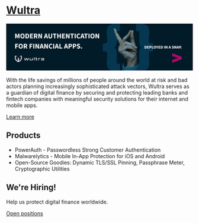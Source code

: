 # [Wultra](https://wultra.com?utm_source=github&utm_medium=profile_readme&utm_campaign=headline)

![Wultra](https://github.com/wultra/.github/blob/main/profile/cover.png?raw=true)

With the life savings of millions of people around the world at risk and bad actors planning increasingly
sophisticated attack vectors, Wultra serves as a guardian of digital finance by securing and protecting leading
banks and fintech companies with meaningful security solutions for their internet and mobile apps.

[Learn more](https://www.wultra.com/?utm_source=github&utm_medium=profile_readme&utm_campaign=dx_intro)

## Products

- PowerAuth - Passwordless Strong Customer Authentication
- Malwarelytics - Mobile In-App Protection for iOS and Android
- Open-Source Goodies: Dynamic TLS/SSL Pinning, Passphrase Meter, Cryptographic Utilities

## We're Hiring!

Help us protect digital finance worldwide.

[Open positions](https://www.wultra.com/careers)
